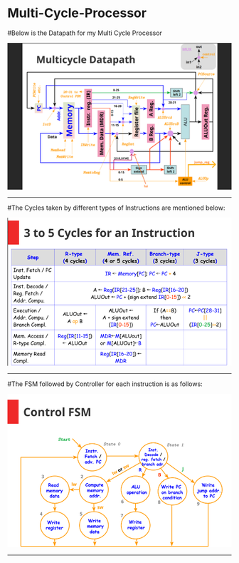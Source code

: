 ﻿# Multi-Cycle-Processor

#Below is the Datapath for my Multi Cycle Processor
<p align="center">
  <img src="https://github.com/nikhilgurjar02/Multi-Cycle-Processor/blob/main/MultiMips_Edited.png?raw=true" width="600">
</p>

---


#The Cycles taken by different types of Instructions are mentioned below:
<p align="center">
  <img src="https://github.com/nikhilgurjar02/Multi-Cycle-Processor/blob/main/datapath_multicycle_processor.png?raw=true" width="600">
</p>

---

#The FSM followed by Controller for each instruction is as follows:
<p align="center">
  <img src="https://github.com/nikhilgurjar02/Multi-Cycle-Processor/blob/main/Controller_FSM.png" width="600">
</p>

---




